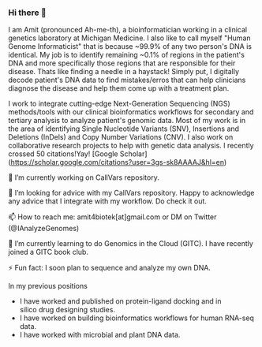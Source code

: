 ### Hi there 👋

I am Amit (pronounced Ah-me-th), a bioinformatician working in a clinical genetics laboratory at Michigan Medicine. I also like to call myself "Human Genome Informaticist" that is because ~99.9% of any two person's DNA is identical. My job is to identify remaining ~0.1% of regions in the patient's DNA and more specifically those regions that are responsible for their disease. Thats like finding a needle in a haystack! Simply put, I digitally decode patient's DNA data to find mistakes/erros that can help clinicians diagnose the disease and help them come up with a treatment plan. 

I work to integrate cutting-edge Next-Generation Sequencing (NGS) methods/tools with our clinical bioinformatics workflows for secondary and tertiary analysis to analyze patient's genomic data. Most of my work is in the area of identifying Single Nucleotide Variants (SNV), Insertions and Deletions (InDels) and Copy Number Variations (CNV). I also work on collaborative research projects to help with genetic data analysis. I recently crossed 50 citations!Yay! [Google Scholar] (https://scholar.google.com/citations?user=3gs-sk8AAAAJ&hl=en)

🔭 I’m currently working on CallVars repository.

🤔 I’m looking for advice with my CallVars repository. Happy to acknowledge any advice that I integrate with my workflow. Do check it out. 

📫 How to reach me: amit4biotek[at]gmail.com or DM on Twitter (@IAnalyzeGenomes)

🌱 I’m currently learning to do Genomics in the Cloud (GITC). I have recently joined a GITC book club. 

⚡ Fun fact: I soon plan to sequence and analyze my own DNA.

In my previous positions 
 - I have worked and published on protein-ligand docking and in silico drug designing studies.
 - I have worked on building bioinformatics workflows for human RNA-seq data.
 - I have worked with microbial and plant DNA data.
